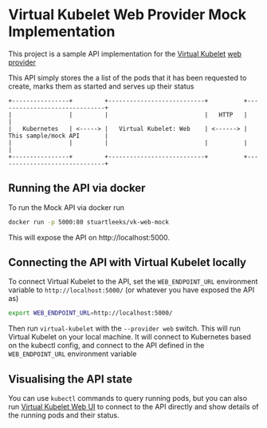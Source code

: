 # Virtual Kubelet Web Provider Mock Implementation
This project is a sample API implementation for the [Virtual Kubelet](https://github.com/virtual-kubelet/virtual-kubelet) [web provider](https://github.com/virtual-kubelet/virtual-kubelet/tree/master/providers/web)

This API simply stores the a list of the pods that it has been requested to create, marks them as started and serves up their status

```
+----------------+         +---------------------------+          +------------------------------+
|                |         |                           |   HTTP   |                              |
|   Kubernetes   | <-----> |   Virtual Kubelet: Web    | <------> |   This sample/mock API       |
|                |         |                           |          |                              |
+----------------+         +---------------------------+          +------------------------------+
```

## Running the API via docker

To run the Mock API via docker run

```bash
docker run -p 5000:80 stuartleeks/vk-web-mock
```

This will expose the API on http://localhost:5000.

## Connecting the API with Virtual Kubelet locally

To connect Virtual Kubelet to the API, set the `WEB_ENDPOINT_URL` environment variable to `http://localhost:5000/` (or whatever you have exposed the API as)

```bash
export WEB_ENDPOINT_URL=http://localhost:5000/
```

Then run `virtual-kubelet` with the `--provider web` switch. This will run Virtual Kubelet on your local machine. It will connect to Kubernetes based on the kubectl config, and connect to the API defined in the `WEB_ENDPOINT_URL` environment variable

## Visualising the API state

You can use `kubectl` commands to query running pods, but you can also run [Virtual Kubelet Web UI](https://github.com/stuartleeks/virtual-kubelet-web-ui) to connect to the API directly and show details of the running pods and their status.


